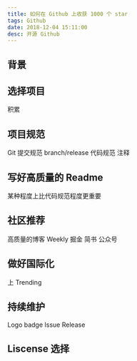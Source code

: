 ```yaml
---
title: 如何在 Github 上收获 1000 个 star
tags: Github
date: 2018-12-04 15:11:00
desc: 开源 Github
---
```


## 背景

## 选择项目
积累

## 项目规范
Git 提交规范
branch/release
代码规范
注释

## 写好高质量的 Readme
某种程度上比代码规范程度更重要

## 社区推荐
高质量的博客
Weekly
掘金
简书
公众号

## 做好国际化
上 Trending

## 持续维护
Logo
badge
Issue
Release

## Liscense 选择